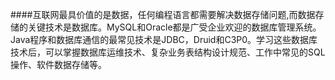 ####互联网最具价值的是数据，任何编程语言都需要解决数据存储问题,而数据存储的关键技术是数据库。MySQL和Oracle都是广受企业欢迎的数据库管理系统。Java程序和数据库通信的最常见技术是JDBC，Druid和C3P0。学习这些数据库技术后，可以掌握数据库运维技术、复杂业务表结构设计规范、工作中常见的SQL操作、软件数据存储等。


